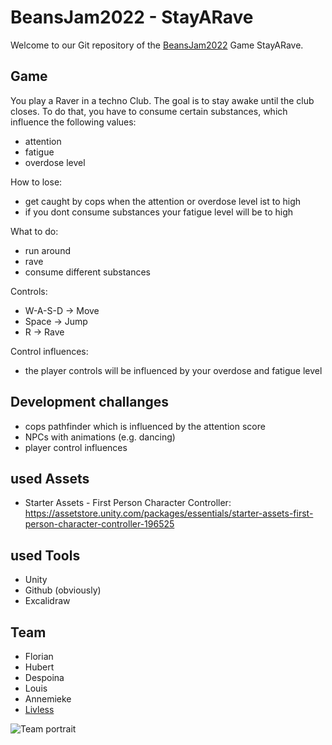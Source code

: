 # BeansJam2022 - StayARave

Welcome to our Git repository of the [BeansJam2022](https://itch.io/jam/beansjam-22) Game StayARave.

## Game
You play a Raver in a techno Club. The goal is to stay awake until the club closes.
To do that, you have to consume certain substances, which influence the following values:
- attention
- fatigue
- overdose level

How to lose:
- get caught by cops when the attention or overdose level ist to high
- if you dont consume substances your fatigue level will be to high

What to do:
- run around
- rave
- consume different substances

Controls:
- W-A-S-D -> Move
- Space   -> Jump
- R       -> Rave


Control influences:
- the player controls will be influenced by your overdose and fatigue level

## Development challanges
- cops pathfinder which is influenced by the attention score
- NPCs with animations (e.g. dancing)
- player control influences

## used Assets
- Starter Assets - First Person Character Controller: https://assetstore.unity.com/packages/essentials/starter-assets-first-person-character-controller-196525

## used Tools
- Unity
- Github (obviously)
- Excalidraw

## Team
- Florian
- Hubert
- Despoina
- Louis
- Annemieke
- [Livless](https://open.spotify.com/artist/5Y2eKcKk2XuszeFMWw7Jzk?si=4H7TbZeiS5-vrjufuvLlsQ)

![Team portrait](https://media.tenor.com/UHvv3z9mZloAAAAd/millennium-bsb.gif)
